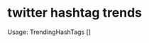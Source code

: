 # twitter hashtag trends

Usage: TrendingHashTags <consumer key> <consumer secret> <access token> <access token secret> <language> <batch interval> <min-threshold> <show-count> [<filters>]